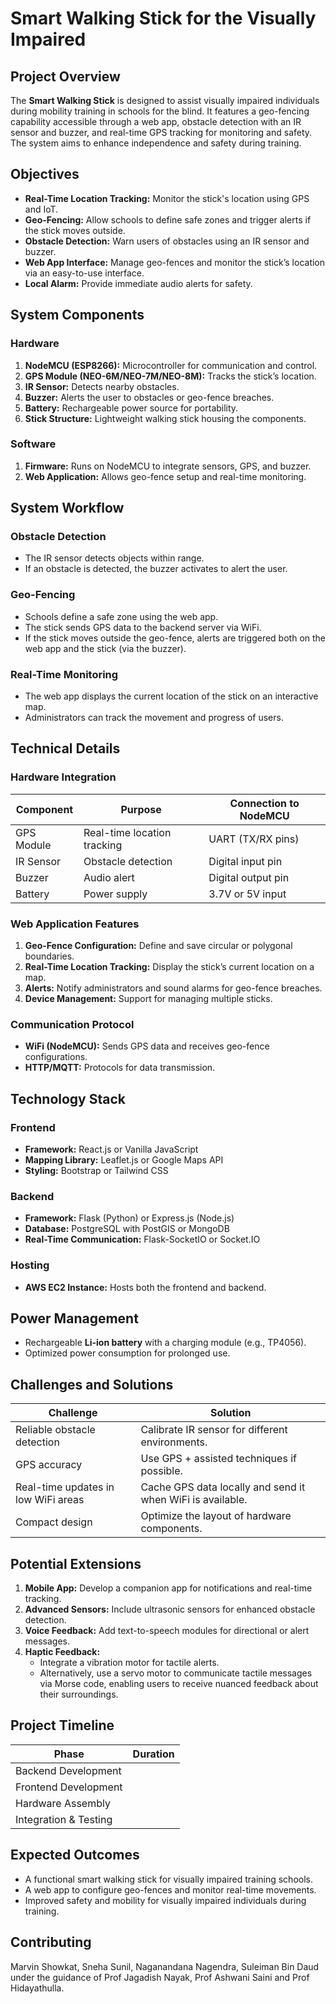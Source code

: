 # Smart Walking Stick for the Visually Impaired

## Project Overview
The **Smart Walking Stick** is designed to assist visually impaired individuals during mobility training in schools for the blind. It features a geo-fencing capability accessible through a web app, obstacle detection with an IR sensor and buzzer, and real-time GPS tracking for monitoring and safety. The system aims to enhance independence and safety during training.

## Objectives
- **Real-Time Location Tracking:** Monitor the stick's location using GPS and IoT.
- **Geo-Fencing:** Allow schools to define safe zones and trigger alerts if the stick moves outside.
- **Obstacle Detection:** Warn users of obstacles using an IR sensor and buzzer.
- **Web App Interface:** Manage geo-fences and monitor the stick’s location via an easy-to-use interface.
- **Local Alarm:** Provide immediate audio alerts for safety.

## System Components

### Hardware
1. **NodeMCU (ESP8266):** Microcontroller for communication and control.
2. **GPS Module (NEO-6M/NEO-7M/NEO-8M):** Tracks the stick’s location.
3. **IR Sensor:** Detects nearby obstacles.
4. **Buzzer:** Alerts the user to obstacles or geo-fence breaches.
5. **Battery:** Rechargeable power source for portability.
6. **Stick Structure:** Lightweight walking stick housing the components.

### Software
1. **Firmware:** Runs on NodeMCU to integrate sensors, GPS, and buzzer.
2. **Web Application:** Allows geo-fence setup and real-time monitoring.

## System Workflow

### Obstacle Detection
- The IR sensor detects objects within range.
- If an obstacle is detected, the buzzer activates to alert the user.

### Geo-Fencing
- Schools define a safe zone using the web app.
- The stick sends GPS data to the backend server via WiFi.
- If the stick moves outside the geo-fence, alerts are triggered both on the web app and the stick (via the buzzer).

### Real-Time Monitoring
- The web app displays the current location of the stick on an interactive map.
- Administrators can track the movement and progress of users.

## Technical Details

### Hardware Integration
| Component       | Purpose                                  | Connection to NodeMCU  |
|------------------|------------------------------------------|-------------------------|
| GPS Module       | Real-time location tracking             | UART (TX/RX pins)       |
| IR Sensor        | Obstacle detection                      | Digital input pin       |
| Buzzer           | Audio alert                             | Digital output pin      |
| Battery          | Power supply                            | 3.7V or 5V input        |

### Web Application Features
1. **Geo-Fence Configuration:** Define and save circular or polygonal boundaries.
2. **Real-Time Location Tracking:** Display the stick’s current location on a map.
3. **Alerts:** Notify administrators and sound alarms for geo-fence breaches.
4. **Device Management:** Support for managing multiple sticks.

### Communication Protocol
- **WiFi (NodeMCU):** Sends GPS data and receives geo-fence configurations.
- **HTTP/MQTT:** Protocols for data transmission.

## Technology Stack

### Frontend
- **Framework:** React.js or Vanilla JavaScript
- **Mapping Library:** Leaflet.js or Google Maps API
- **Styling:** Bootstrap or Tailwind CSS

### Backend
- **Framework:** Flask (Python) or Express.js (Node.js)
- **Database:** PostgreSQL with PostGIS or MongoDB
- **Real-Time Communication:** Flask-SocketIO or Socket.IO

### Hosting
- **AWS EC2 Instance:** Hosts both the frontend and backend.

## Power Management
- Rechargeable **Li-ion battery** with a charging module (e.g., TP4056).
- Optimized power consumption for prolonged use.

## Challenges and Solutions
| **Challenge**                     | **Solution**                                               |
|------------------------------------|-----------------------------------------------------------|
| Reliable obstacle detection        | Calibrate IR sensor for different environments.           |
| GPS accuracy                       | Use GPS + assisted techniques if possible.                |
| Real-time updates in low WiFi areas| Cache GPS data locally and send it when WiFi is available.|
| Compact design                     | Optimize the layout of hardware components.               |

## Potential Extensions
1. **Mobile App:** Develop a companion app for notifications and real-time tracking.
2. **Advanced Sensors:** Include ultrasonic sensors for enhanced obstacle detection.
3. **Voice Feedback:** Add text-to-speech modules for directional or alert messages.
4. **Haptic Feedback:** 
   - Integrate a vibration motor for tactile alerts.  
   - Alternatively, use a servo motor to communicate tactile messages via Morse code, enabling users to receive nuanced feedback about their surroundings.

## Project Timeline
| **Phase**             | **Duration**                |
|-----------------------|-----------------------------|
| Backend Development   |                             |
| Frontend Development  |                             |
| Hardware Assembly     |                             |
| Integration & Testing |                             |

## Expected Outcomes
- A functional smart walking stick for visually impaired training schools.
- A web app to configure geo-fences and monitor real-time movements.
- Improved safety and mobility for visually impaired individuals during training.

## Contributing
Marvin Showkat, Sneha Sunil, Naganandana Nagendra, Suleiman Bin Daud under the guidance of Prof Jagadish Nayak, Prof Ashwani Saini and Prof Hidayathulla.
